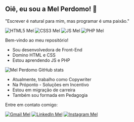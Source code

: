 ## Oiê, eu sou a Mel Perdomo! 🍯 
"Escrever é natural para mim, mas programar é uma paixão."


![HTML5 Mel](https://img.shields.io/badge/HTML5-E34F26?style=for-the-badge&logo=html5&logoColor=white)
![CSS3 Mel](https://img.shields.io/badge/CSS3-1572B6?style=for-the-badge&logo=css3&logoColor=white)
![JS Mel](https://img.shields.io/badge/JavaScript-323330?style=for-the-badge&logo=javascript&logoColor=F7DF1E)
![PHP Mel](https://img.shields.io/badge/PHP-777BB4?style=for-the-badge&logo=php&logoColor=white)


Bem-vindo ao meu repositório!
* Sou desenvolvedora de Front-End
* Domino HTML e CSS
* Estou aprendendo JS e PHP


![Mel Perdomo GitHub stats](https://github-readme-stats.vercel.app/api?username=melperdomo&show_icons=true&theme=onedark)

* Atualmente, trabalho como Copywriter
* Na Próponto - Soluções em Incentivo
* Estou em migração de carreira
* Também sou formada em Pedagogia


Entre em contato comigo:

[![Gmail Mel](https://img.shields.io/badge/Gmail-D14836?style=for-the-badge&logo=gmail&logoColor=white)](mailto:melissameira92@gmail.com)
[![LinkedIn Mel](https://img.shields.io/badge/LinkedIn-0077B5?style=for-the-badge&logo=linkedin&logoColor=white)](https://www.linkedin.com/in/melissa-perdomo/)
[![Instagram Mel](https://img.shields.io/badge/Instagram-E4405F?style=for-the-badge&logo=instagram&logoColor=white)](https://www.instagram.com/amelperdomo/)

<!--
**melperdomo/melperdomo** is a ✨ _special_ ✨ repository because its `README.md` (this file) appears on your GitHub profile.

Here are some ideas to get you started:

- 🔭 I’m currently working on ...
- 🌱 I’m currently learning ...
- 👯 I’m looking to collaborate on ...
- 🤔 I’m looking for help with ...
- 💬 Ask me about ...
- 📫 How to reach me: ...
- 😄 Pronouns: ...
- ⚡ Fun fact: ...
-->
